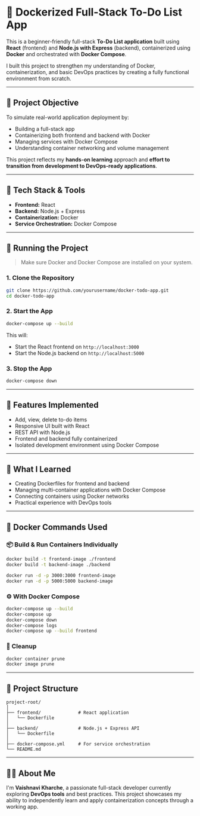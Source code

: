 # 🐳 Dockerized Full-Stack To-Do List App

This is a beginner-friendly full-stack **To-Do List application** built using **React** (frontend) and **Node.js with Express** (backend), containerized using **Docker** and orchestrated with **Docker Compose**.

I built this project to strengthen my understanding of Docker, containerization, and basic DevOps practices by creating a fully functional environment from scratch.

---

## 🎯 Project Objective

To simulate real-world application deployment by:
- Building a full-stack app
- Containerizing both frontend and backend with Docker
- Managing services with Docker Compose
- Understanding container networking and volume management

This project reflects my **hands-on learning** approach and **effort to transition from development to DevOps-ready applications**.

---

## 🧰 Tech Stack & Tools

- **Frontend:** React
- **Backend:** Node.js + Express
- **Containerization:** Docker
- **Service Orchestration:** Docker Compose

---

## 🚀 Running the Project

> Make sure Docker and Docker Compose are installed on your system.

### 1. Clone the Repository
```bash
git clone https://github.com/yourusername/docker-todo-app.git
cd docker-todo-app
```

### 2. Start the App
```bash
docker-compose up --build
```

This will:
- Start the React frontend on `http://localhost:3000`
- Start the Node.js backend on `http://localhost:5000`

### 3. Stop the App
```bash
docker-compose down
```

---

## 📌 Features Implemented

- Add, view, delete to-do items
- Responsive UI built with React
- REST API with Node.js
- Frontend and backend fully containerized
- Isolated development environment using Docker Compose

---

## 🧠 What I Learned

- Creating Dockerfiles for frontend and backend
- Managing multi-container applications with Docker Compose
- Connecting containers using Docker networks
- Practical experience with DevOps tools

---

## 🐳 Docker Commands Used

### 📦 Build & Run Containers Individually
```bash
docker build -t frontend-image ./frontend
docker build -t backend-image ./backend

docker run -d -p 3000:3000 frontend-image
docker run -d -p 5000:5000 backend-image
```

### ⚙️ With Docker Compose
```bash
docker-compose up --build
docker-compose up
docker-compose down
docker-compose logs
docker-compose up --build frontend
```

### 🧹 Cleanup
```bash
docker container prune
docker image prune
```

---

## 📂 Project Structure

```
project-root/
│
├── frontend/              # React application
│   └── Dockerfile
│
├── backend/               # Node.js + Express API
│   └── Dockerfile
│
├── docker-compose.yml     # For service orchestration
└── README.md
```

---

## 🙋‍♀️ About Me

I'm **Vaishnavi Kharche**, a passionate full-stack developer currently exploring **DevOps tools** and best practices. This project showcases my ability to independently learn and apply containerization concepts through a working app.
